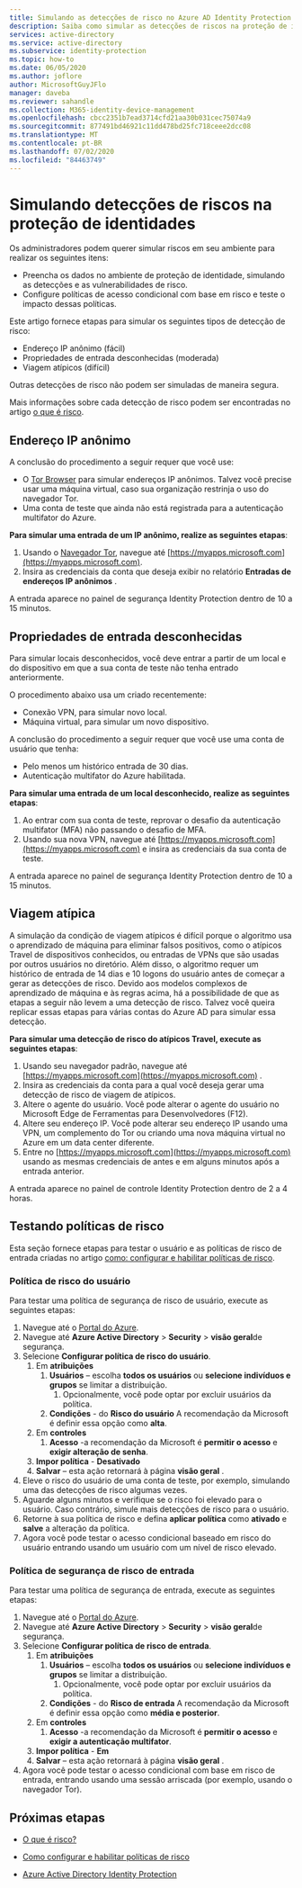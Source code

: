 ```yaml
---
title: Simulando as detecções de risco no Azure AD Identity Protection
description: Saiba como simular as detecções de riscos na proteção de identidade
services: active-directory
ms.service: active-directory
ms.subservice: identity-protection
ms.topic: how-to
ms.date: 06/05/2020
ms.author: joflore
author: MicrosoftGuyJFlo
manager: daveba
ms.reviewer: sahandle
ms.collection: M365-identity-device-management
ms.openlocfilehash: cbcc2351b7ead3714cfd21aa30b031cec75074a9
ms.sourcegitcommit: 877491bd46921c11dd478bd25fc718ceee2dcc08
ms.translationtype: MT
ms.contentlocale: pt-BR
ms.lasthandoff: 07/02/2020
ms.locfileid: "84463749"
---
```

# <a name="simulating-risk-detections-in-identity-protection"></a>Simulando detecções de riscos na proteção de identidades

Os administradores podem querer simular riscos em seu ambiente para realizar os seguintes itens:

- Preencha os dados no ambiente de proteção de identidade, simulando as detecções e as vulnerabilidades de risco.
- Configure políticas de acesso condicional com base em risco e teste o impacto dessas políticas.

Este artigo fornece etapas para simular os seguintes tipos de detecção de risco:

- Endereço IP anônimo (fácil)
- Propriedades de entrada desconhecidas (moderada)
- Viagem atípicos (difícil)

Outras detecções de risco não podem ser simuladas de maneira segura.

Mais informações sobre cada detecção de risco podem ser encontradas no artigo [o que é risco](concept-identity-protection-risks.md).

## <a name="anonymous-ip-address"></a>Endereço IP anônimo

A conclusão do procedimento a seguir requer que você use:

- O [Tor Browser](https://www.torproject.org/projects/torbrowser.html.en) para simular endereços IP anônimos. Talvez você precise usar uma máquina virtual, caso sua organização restrinja o uso do navegador Tor.
- Uma conta de teste que ainda não está registrada para a autenticação multifator do Azure.

**Para simular uma entrada de um IP anônimo, realize as seguintes etapas**:

1. Usando o [Navegador Tor](https://www.torproject.org/projects/torbrowser.html.en), navegue até [https://myapps.microsoft.com](https://myapps.microsoft.com).   
2. Insira as credenciais da conta que deseja exibir no relatório **Entradas de endereços IP anônimos** .

A entrada aparece no painel de segurança Identity Protection dentro de 10 a 15 minutos. 

## <a name="unfamiliar-sign-in-properties"></a>Propriedades de entrada desconhecidas

Para simular locais desconhecidos, você deve entrar a partir de um local e do dispositivo em que a sua conta de teste não tenha entrado anteriormente.

O procedimento abaixo usa um criado recentemente:

- Conexão VPN, para simular novo local.
- Máquina virtual, para simular um novo dispositivo.

A conclusão do procedimento a seguir requer que você use uma conta de usuário que tenha:

- Pelo menos um histórico entrada de 30 dias.
- Autenticação multifator do Azure habilitada.

**Para simular uma entrada de um local desconhecido, realize as seguintes etapas**:

1. Ao entrar com sua conta de teste, reprovar o desafio da autenticação multifator (MFA) não passando o desafio de MFA.
2. Usando sua nova VPN, navegue até [https://myapps.microsoft.com](https://myapps.microsoft.com) e insira as credenciais da sua conta de teste.

A entrada aparece no painel de segurança Identity Protection dentro de 10 a 15 minutos.

## <a name="atypical-travel"></a>Viagem atípica

A simulação da condição de viagem atípicos é difícil porque o algoritmo usa o aprendizado de máquina para eliminar falsos positivos, como o atípicos Travel de dispositivos conhecidos, ou entradas de VPNs que são usadas por outros usuários no diretório. Além disso, o algoritmo requer um histórico de entrada de 14 dias e 10 logons do usuário antes de começar a gerar as detecções de risco. Devido aos modelos complexos de aprendizado de máquina e às regras acima, há a possibilidade de que as etapas a seguir não levem a uma detecção de risco. Talvez você queira replicar essas etapas para várias contas do Azure AD para simular essa detecção.

**Para simular uma detecção de risco do atípicos Travel, execute as seguintes etapas**:

1. Usando seu navegador padrão, navegue até [https://myapps.microsoft.com](https://myapps.microsoft.com) .  
2. Insira as credenciais da conta para a qual você deseja gerar uma detecção de risco de viagem de atípicos.
3. Altere o agente do usuário. Você pode alterar o agente do usuário no Microsoft Edge de Ferramentas para Desenvolvedores (F12).
4. Altere seu endereço IP. Você pode alterar seu endereço IP usando uma VPN, um complemento do Tor ou criando uma nova máquina virtual no Azure em um data center diferente.
5. Entre no [https://myapps.microsoft.com](https://myapps.microsoft.com) usando as mesmas credenciais de antes e em alguns minutos após a entrada anterior.

A entrada aparece no painel de controle Identity Protection dentro de 2 a 4 horas.

## <a name="testing-risk-policies"></a>Testando políticas de risco

Esta seção fornece etapas para testar o usuário e as políticas de risco de entrada criadas no artigo [como: configurar e habilitar políticas de risco](howto-identity-protection-configure-risk-policies.md).

### <a name="user-risk-policy"></a>Política de risco do usuário

Para testar uma política de segurança de risco de usuário, execute as seguintes etapas:

1. Navegue até o [Portal do Azure](https://portal.azure.com).
1. Navegue até **Azure Active Directory**  >  **Security**  >  **visão geral**de segurança.
1. Selecione **Configurar política de risco do usuário**.
   1. Em **atribuições**
      1. **Usuários** – escolha **todos os usuários** ou **selecione indivíduos e grupos** se limitar a distribuição.
         1. Opcionalmente, você pode optar por excluir usuários da política.
      1. **Condições**  -  do **Risco do usuário** A recomendação da Microsoft é definir essa opção como **alta**.
   1. Em **controles**
      1. **Acesso** -a recomendação da Microsoft é **permitir o acesso** e **exigir alteração de senha**.
   1. **Impor política**  -  **Desativado**
   1. **Salvar** – esta ação retornará à página **visão geral** .
1. Eleve o risco do usuário de uma conta de teste, por exemplo, simulando uma das detecções de risco algumas vezes.
1. Aguarde alguns minutos e verifique se o risco foi elevado para o usuário. Caso contrário, simule mais detecções de risco para o usuário.
1. Retorne à sua política de risco e defina **aplicar política** como **ativado** e **salve** a alteração da política.
1. Agora você pode testar o acesso condicional baseado em risco do usuário entrando usando um usuário com um nível de risco elevado.

### <a name="sign-in-risk-security-policy"></a>Política de segurança de risco de entrada

Para testar uma política de segurança de entrada, execute as seguintes etapas:

1. Navegue até o [Portal do Azure](https://portal.azure.com).
1. Navegue até **Azure Active Directory**  >  **Security**  >  **visão geral**de segurança.
1. Selecione **Configurar política de risco de entrada**.
   1. Em **atribuições**
      1. **Usuários** – escolha **todos os usuários** ou **selecione indivíduos e grupos** se limitar a distribuição.
         1. Opcionalmente, você pode optar por excluir usuários da política.
      1. **Condições**  -  do **Risco de entrada** A recomendação da Microsoft é definir essa opção como **média e posterior**.
   1. Em **controles**
      1. **Acesso** -a recomendação da Microsoft é **permitir o acesso** e **exigir a autenticação multifator**.
   1. **Impor política**  -  **Em**
   1. **Salvar** – esta ação retornará à página **visão geral** .
1. Agora você pode testar o acesso condicional com base em risco de entrada, entrando usando uma sessão arriscada (por exemplo, usando o navegador Tor). 

## <a name="next-steps"></a>Próximas etapas

- [O que é risco?](concept-identity-protection-risks.md)

- [Como configurar e habilitar políticas de risco](howto-identity-protection-configure-risk-policies.md)

- [Azure Active Directory Identity Protection](overview-identity-protection.md)
